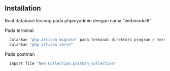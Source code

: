 
## Installation

Buat database kosong pada phpmyadmin dengan nama "webmodul6"

Pada terminal 
```bash
  Jalankan "php artisan migrate" pada terminal direktori program / terminal VSCODE
  Jalankan "php artisan serve"
```

Pada postman

```bash
  import file "New Collection.postman_collection"
```